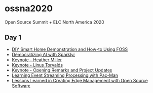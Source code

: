 # ossna2020

Open Source Summit + ELC North America 2020

## Day 1

- [DIY Smart Home Demonstration and How-to Using FOSS]()
- [Democratizing AI with Sparklyr]()
- [Keynote - Heather Miller]()
- [Keynote - Linus Torvalds]()
- [Keynote - Opening Remarks and Project Updates]()
- [Learning Event Streaming Processing with Pac-Man]()
- [Lessons Learned in Creating Edge Management with Open Source Software]()
